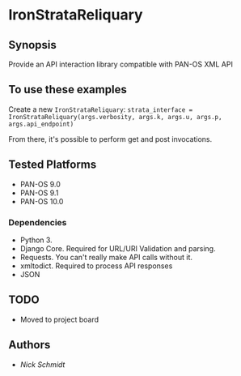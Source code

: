 # IronStrataReliquary

## Synopsis

Provide an API interaction library compatible with PAN-OS XML API

## To use these examples

Create a new `IronStrataReliquary`:
`strata_interface = IronStrataReliquary(args.verbosity, args.k, args.u, args.p, args.api_endpoint)`

From there, it's possible to perform get and post invocations.

## Tested Platforms

- PAN-OS 9.0
- PAN-OS 9.1
- PAN-OS 10.0

### Dependencies

- Python 3.
- Django Core. Required for URL/URI Validation and parsing.
- Requests. You can't really make API calls without it.
- xmltodict. Required to process API responses
- JSON

## TODO

- Moved to project board

## Authors

- *Nick Schmidt*
